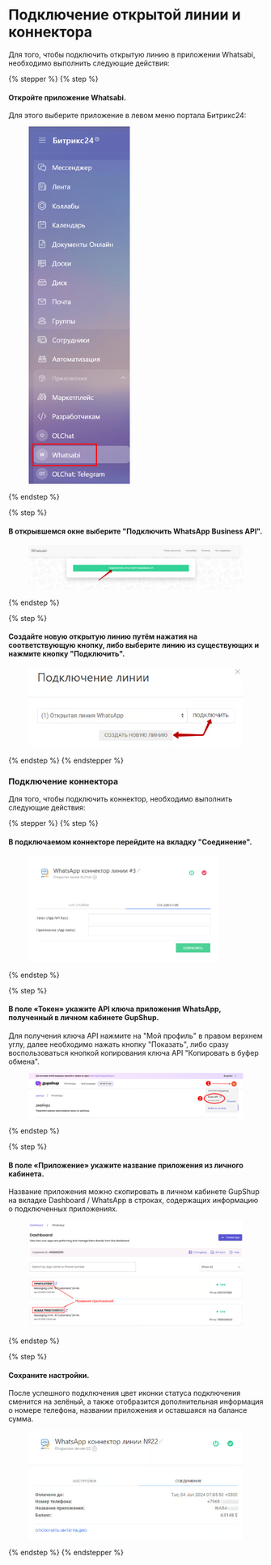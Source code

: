 # Подключение открытой линии и коннектора

Для того, чтобы подключить открытую линию в приложении Whatsabi, необходимо выполнить следующие действия:

{% stepper %}
{% step %}
#### Откройте приложение Whatsabi.

Для этого выберите приложение в левом меню портала Битрикс24:

<figure><img src="../.gitbook/assets/image (296).png" alt="" width="200"><figcaption></figcaption></figure>
{% endstep %}

{% step %}
#### В открывшемся окне выберите "Подключить WhatsApp Business API".

<figure><img src="../.gitbook/assets/image (297).png" alt=""><figcaption></figcaption></figure>
{% endstep %}

{% step %}
#### Создайте новую открытую линию путём нажатия на соответствующую кнопку, либо выберите линию из существующих и нажмите кнопку "Подключить".

<figure><img src="../.gitbook/assets/image (298).png" alt=""><figcaption></figcaption></figure>
{% endstep %}
{% endstepper %}

### Подключение коннектора

Для того, чтобы подключить коннектор, необходимо выполнить следующие действия:

{% stepper %}
{% step %}
#### В подключаемом коннекторе перейдите на вкладку "Соединение".

<figure><img src="../.gitbook/assets/image (274).png" alt="" width="375"><figcaption></figcaption></figure>
{% endstep %}

{% step %}
#### В поле «**Токен**» укажите API ключа приложения WhatsApp, полученный в личном кабинете GupShup.

Для получения ключа API нажмите на "Мой профиль" в правом верхнем углу, далее необходимо нажать кнопку "Показать", либо сразу воспользоваться кнопкой копирования ключа API "Копировать в буфер обмена".

<figure><img src="../.gitbook/assets/image (2).png" alt=""><figcaption></figcaption></figure>
{% endstep %}

{% step %}
#### В поле «**Приложение**» укажите название приложения из личного кабинета.

Название приложения можно скопировать в личном кабинете GupShup на вкладке Dashboard / WhatsApp в строках, содержащих информацию о подключенных приложениях.&#x20;

<figure><img src="../.gitbook/assets/image (1) (2).png" alt=""><figcaption></figcaption></figure>
{% endstep %}

{% step %}
#### Сохраните настройки.

После успешного подключения цвет иконки статуса подключения сменится на зелёный, а также отобразится дополнительная информация о номере телефона, названии приложения и оставшаяся на балансе сумма.

<figure><img src="../.gitbook/assets/image (2) (2).png" alt=""><figcaption></figcaption></figure>
{% endstep %}
{% endstepper %}
